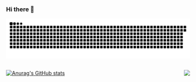 ### Hi there 👋

![Snake animation](https://github.com/gabrielrom/gabrielrom/blob/output/github-contribution-grid-snake.svg)

<style>
  .myDiv {
    display: flex;
    flex-direction: row;
    justify-content: space-between;
   }
 </style>

<div class="myDiv">

  [![Anurag's GitHub stats](https://github-readme-stats.vercel.app/api?username=gabrielrom&show_icons=true&theme=dracula)](https://github.com/anuraghazra/github-readme-stats)


 ![](https://github-profile-summary-cards.vercel.app/api/cards/repos-per-language?username=gabrielrom&theme=dracula)


</div>


 

